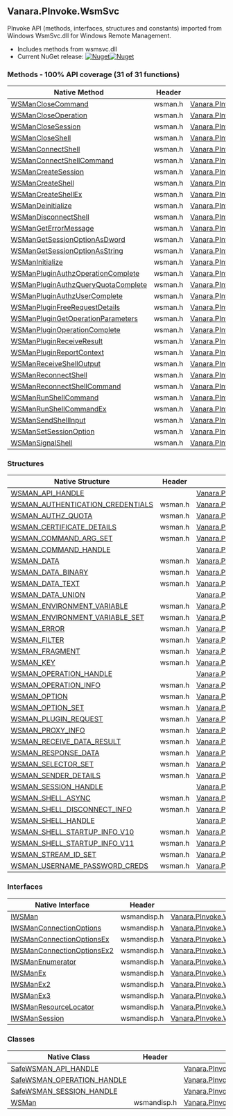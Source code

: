 ## Vanara.PInvoke.WsmSvc  
PInvoke API (methods, interfaces, structures and constants) imported from Windows WsmSvc.dll for Windows Remote Management.

- Includes methods from wsmsvc.dll  
- Current NuGet release: [![Nuget](https://img.shields.io/nuget/v/Vanara.PInvoke.WsmSvc?logo=nuget&style=flat-square)![Nuget](https://img.shields.io/nuget/dt/Vanara.PInvoke.WsmSvc?label=%20&style=flat-square)](https://www.nuget.org/packages/Vanara.PInvoke.WsmSvc)  
### Methods - 100% API coverage (31 of 31 functions)  
Native Method | Header | Managed Method  
--- | --- | ---  
[WSManCloseCommand](https://www.google.com/search?num=5&q=WSManCloseCommand+site%3Adocs.microsoft.com) | wsman.h | [Vanara.PInvoke.WsmSvc.WSManCloseCommand](https://github.com/dahall/Vanara/search?l=C%23&q=WSManCloseCommand)  
[WSManCloseOperation](https://www.google.com/search?num=5&q=WSManCloseOperation+site%3Adocs.microsoft.com) | wsman.h | [Vanara.PInvoke.WsmSvc.WSManCloseOperation](https://github.com/dahall/Vanara/search?l=C%23&q=WSManCloseOperation)  
[WSManCloseSession](https://www.google.com/search?num=5&q=WSManCloseSession+site%3Adocs.microsoft.com) | wsman.h | [Vanara.PInvoke.WsmSvc.WSManCloseSession](https://github.com/dahall/Vanara/search?l=C%23&q=WSManCloseSession)  
[WSManCloseShell](https://www.google.com/search?num=5&q=WSManCloseShell+site%3Adocs.microsoft.com) | wsman.h | [Vanara.PInvoke.WsmSvc.WSManCloseShell](https://github.com/dahall/Vanara/search?l=C%23&q=WSManCloseShell)  
[WSManConnectShell](https://www.google.com/search?num=5&q=WSManConnectShell+site%3Adocs.microsoft.com) | wsman.h | [Vanara.PInvoke.WsmSvc.WSManConnectShell](https://github.com/dahall/Vanara/search?l=C%23&q=WSManConnectShell)  
[WSManConnectShellCommand](https://www.google.com/search?num=5&q=WSManConnectShellCommand+site%3Adocs.microsoft.com) | wsman.h | [Vanara.PInvoke.WsmSvc.WSManConnectShellCommand](https://github.com/dahall/Vanara/search?l=C%23&q=WSManConnectShellCommand)  
[WSManCreateSession](https://www.google.com/search?num=5&q=WSManCreateSession+site%3Adocs.microsoft.com) | wsman.h | [Vanara.PInvoke.WsmSvc.WSManCreateSession](https://github.com/dahall/Vanara/search?l=C%23&q=WSManCreateSession)  
[WSManCreateShell](https://www.google.com/search?num=5&q=WSManCreateShell+site%3Adocs.microsoft.com) | wsman.h | [Vanara.PInvoke.WsmSvc.WSManCreateShell](https://github.com/dahall/Vanara/search?l=C%23&q=WSManCreateShell)  
[WSManCreateShellEx](https://www.google.com/search?num=5&q=WSManCreateShellEx+site%3Adocs.microsoft.com) | wsman.h | [Vanara.PInvoke.WsmSvc.WSManCreateShellEx](https://github.com/dahall/Vanara/search?l=C%23&q=WSManCreateShellEx)  
[WSManDeinitialize](https://www.google.com/search?num=5&q=WSManDeinitialize+site%3Adocs.microsoft.com) | wsman.h | [Vanara.PInvoke.WsmSvc.WSManDeinitialize](https://github.com/dahall/Vanara/search?l=C%23&q=WSManDeinitialize)  
[WSManDisconnectShell](https://www.google.com/search?num=5&q=WSManDisconnectShell+site%3Adocs.microsoft.com) | wsman.h | [Vanara.PInvoke.WsmSvc.WSManDisconnectShell](https://github.com/dahall/Vanara/search?l=C%23&q=WSManDisconnectShell)  
[WSManGetErrorMessage](https://www.google.com/search?num=5&q=WSManGetErrorMessage+site%3Adocs.microsoft.com) | wsman.h | [Vanara.PInvoke.WsmSvc.WSManGetErrorMessage](https://github.com/dahall/Vanara/search?l=C%23&q=WSManGetErrorMessage)  
[WSManGetSessionOptionAsDword](https://www.google.com/search?num=5&q=WSManGetSessionOptionAsDword+site%3Adocs.microsoft.com) | wsman.h | [Vanara.PInvoke.WsmSvc.WSManGetSessionOptionAsDword](https://github.com/dahall/Vanara/search?l=C%23&q=WSManGetSessionOptionAsDword)  
[WSManGetSessionOptionAsString](https://www.google.com/search?num=5&q=WSManGetSessionOptionAsString+site%3Adocs.microsoft.com) | wsman.h | [Vanara.PInvoke.WsmSvc.WSManGetSessionOptionAsString](https://github.com/dahall/Vanara/search?l=C%23&q=WSManGetSessionOptionAsString)  
[WSManInitialize](https://www.google.com/search?num=5&q=WSManInitialize+site%3Adocs.microsoft.com) | wsman.h | [Vanara.PInvoke.WsmSvc.WSManInitialize](https://github.com/dahall/Vanara/search?l=C%23&q=WSManInitialize)  
[WSManPluginAuthzOperationComplete](https://www.google.com/search?num=5&q=WSManPluginAuthzOperationComplete+site%3Adocs.microsoft.com) | wsman.h | [Vanara.PInvoke.WsmSvc.WSManPluginAuthzOperationComplete](https://github.com/dahall/Vanara/search?l=C%23&q=WSManPluginAuthzOperationComplete)  
[WSManPluginAuthzQueryQuotaComplete](https://www.google.com/search?num=5&q=WSManPluginAuthzQueryQuotaComplete+site%3Adocs.microsoft.com) | wsman.h | [Vanara.PInvoke.WsmSvc.WSManPluginAuthzQueryQuotaComplete](https://github.com/dahall/Vanara/search?l=C%23&q=WSManPluginAuthzQueryQuotaComplete)  
[WSManPluginAuthzUserComplete](https://www.google.com/search?num=5&q=WSManPluginAuthzUserComplete+site%3Adocs.microsoft.com) | wsman.h | [Vanara.PInvoke.WsmSvc.WSManPluginAuthzUserComplete](https://github.com/dahall/Vanara/search?l=C%23&q=WSManPluginAuthzUserComplete)  
[WSManPluginFreeRequestDetails](https://www.google.com/search?num=5&q=WSManPluginFreeRequestDetails+site%3Adocs.microsoft.com) | wsman.h | [Vanara.PInvoke.WsmSvc.WSManPluginFreeRequestDetails](https://github.com/dahall/Vanara/search?l=C%23&q=WSManPluginFreeRequestDetails)  
[WSManPluginGetOperationParameters](https://www.google.com/search?num=5&q=WSManPluginGetOperationParameters+site%3Adocs.microsoft.com) | wsman.h | [Vanara.PInvoke.WsmSvc.WSManPluginGetOperationParameters](https://github.com/dahall/Vanara/search?l=C%23&q=WSManPluginGetOperationParameters)  
[WSManPluginOperationComplete](https://www.google.com/search?num=5&q=WSManPluginOperationComplete+site%3Adocs.microsoft.com) | wsman.h | [Vanara.PInvoke.WsmSvc.WSManPluginOperationComplete](https://github.com/dahall/Vanara/search?l=C%23&q=WSManPluginOperationComplete)  
[WSManPluginReceiveResult](https://www.google.com/search?num=5&q=WSManPluginReceiveResult+site%3Adocs.microsoft.com) | wsman.h | [Vanara.PInvoke.WsmSvc.WSManPluginReceiveResult](https://github.com/dahall/Vanara/search?l=C%23&q=WSManPluginReceiveResult)  
[WSManPluginReportContext](https://www.google.com/search?num=5&q=WSManPluginReportContext+site%3Adocs.microsoft.com) | wsman.h | [Vanara.PInvoke.WsmSvc.WSManPluginReportContext](https://github.com/dahall/Vanara/search?l=C%23&q=WSManPluginReportContext)  
[WSManReceiveShellOutput](https://www.google.com/search?num=5&q=WSManReceiveShellOutput+site%3Adocs.microsoft.com) | wsman.h | [Vanara.PInvoke.WsmSvc.WSManReceiveShellOutput](https://github.com/dahall/Vanara/search?l=C%23&q=WSManReceiveShellOutput)  
[WSManReconnectShell](https://www.google.com/search?num=5&q=WSManReconnectShell+site%3Adocs.microsoft.com) | wsman.h | [Vanara.PInvoke.WsmSvc.WSManReconnectShell](https://github.com/dahall/Vanara/search?l=C%23&q=WSManReconnectShell)  
[WSManReconnectShellCommand](https://www.google.com/search?num=5&q=WSManReconnectShellCommand+site%3Adocs.microsoft.com) | wsman.h | [Vanara.PInvoke.WsmSvc.WSManReconnectShellCommand](https://github.com/dahall/Vanara/search?l=C%23&q=WSManReconnectShellCommand)  
[WSManRunShellCommand](https://www.google.com/search?num=5&q=WSManRunShellCommand+site%3Adocs.microsoft.com) | wsman.h | [Vanara.PInvoke.WsmSvc.WSManRunShellCommand](https://github.com/dahall/Vanara/search?l=C%23&q=WSManRunShellCommand)  
[WSManRunShellCommandEx](https://www.google.com/search?num=5&q=WSManRunShellCommandEx+site%3Adocs.microsoft.com) | wsman.h | [Vanara.PInvoke.WsmSvc.WSManRunShellCommandEx](https://github.com/dahall/Vanara/search?l=C%23&q=WSManRunShellCommandEx)  
[WSManSendShellInput](https://www.google.com/search?num=5&q=WSManSendShellInput+site%3Adocs.microsoft.com) | wsman.h | [Vanara.PInvoke.WsmSvc.WSManSendShellInput](https://github.com/dahall/Vanara/search?l=C%23&q=WSManSendShellInput)  
[WSManSetSessionOption](https://www.google.com/search?num=5&q=WSManSetSessionOption+site%3Adocs.microsoft.com) | wsman.h | [Vanara.PInvoke.WsmSvc.WSManSetSessionOption](https://github.com/dahall/Vanara/search?l=C%23&q=WSManSetSessionOption)  
[WSManSignalShell](https://www.google.com/search?num=5&q=WSManSignalShell+site%3Adocs.microsoft.com) | wsman.h | [Vanara.PInvoke.WsmSvc.WSManSignalShell](https://github.com/dahall/Vanara/search?l=C%23&q=WSManSignalShell)  
### Structures  
Native Structure | Header | Managed Structure  
--- | --- | ---  
[WSMAN_API_HANDLE](https://www.google.com/search?num=5&q=WSMAN_API_HANDLE+site%3Adocs.microsoft.com) |  | [Vanara.PInvoke.WsmSvc.WSMAN_API_HANDLE](https://github.com/dahall/Vanara/search?l=C%23&q=WSMAN_API_HANDLE)  
[WSMAN_AUTHENTICATION_CREDENTIALS](https://www.google.com/search?num=5&q=WSMAN_AUTHENTICATION_CREDENTIALS+site%3Adocs.microsoft.com) | wsman.h | [Vanara.PInvoke.WsmSvc.WSMAN_AUTHENTICATION_CREDENTIALS](https://github.com/dahall/Vanara/search?l=C%23&q=WSMAN_AUTHENTICATION_CREDENTIALS)  
[WSMAN_AUTHZ_QUOTA](https://www.google.com/search?num=5&q=WSMAN_AUTHZ_QUOTA+site%3Adocs.microsoft.com) | wsman.h | [Vanara.PInvoke.WsmSvc.WSMAN_AUTHZ_QUOTA](https://github.com/dahall/Vanara/search?l=C%23&q=WSMAN_AUTHZ_QUOTA)  
[WSMAN_CERTIFICATE_DETAILS](https://www.google.com/search?num=5&q=WSMAN_CERTIFICATE_DETAILS+site%3Adocs.microsoft.com) | wsman.h | [Vanara.PInvoke.WsmSvc.WSMAN_CERTIFICATE_DETAILS](https://github.com/dahall/Vanara/search?l=C%23&q=WSMAN_CERTIFICATE_DETAILS)  
[WSMAN_COMMAND_ARG_SET](https://www.google.com/search?num=5&q=WSMAN_COMMAND_ARG_SET+site%3Adocs.microsoft.com) | wsman.h | [Vanara.PInvoke.WsmSvc.WSMAN_COMMAND_ARG_SET](https://github.com/dahall/Vanara/search?l=C%23&q=WSMAN_COMMAND_ARG_SET)  
[WSMAN_COMMAND_HANDLE](https://www.google.com/search?num=5&q=WSMAN_COMMAND_HANDLE+site%3Adocs.microsoft.com) |  | [Vanara.PInvoke.WsmSvc.WSMAN_COMMAND_HANDLE](https://github.com/dahall/Vanara/search?l=C%23&q=WSMAN_COMMAND_HANDLE)  
[WSMAN_DATA](https://www.google.com/search?num=5&q=WSMAN_DATA+site%3Adocs.microsoft.com) | wsman.h | [Vanara.PInvoke.WsmSvc.WSMAN_DATA](https://github.com/dahall/Vanara/search?l=C%23&q=WSMAN_DATA)  
[WSMAN_DATA_BINARY](https://www.google.com/search?num=5&q=WSMAN_DATA_BINARY+site%3Adocs.microsoft.com) | wsman.h | [Vanara.PInvoke.WsmSvc.WSMAN_DATA_BINARY](https://github.com/dahall/Vanara/search?l=C%23&q=WSMAN_DATA_BINARY)  
[WSMAN_DATA_TEXT](https://www.google.com/search?num=5&q=WSMAN_DATA_TEXT+site%3Adocs.microsoft.com) | wsman.h | [Vanara.PInvoke.WsmSvc.WSMAN_DATA_TEXT](https://github.com/dahall/Vanara/search?l=C%23&q=WSMAN_DATA_TEXT)  
[WSMAN_DATA_UNION](https://www.google.com/search?num=5&q=WSMAN_DATA_UNION+site%3Adocs.microsoft.com) |  | [Vanara.PInvoke.WsmSvc.WSMAN_DATA.WSMAN_DATA_UNION](https://github.com/dahall/Vanara/search?l=C%23&q=WSMAN_DATA_UNION)  
[WSMAN_ENVIRONMENT_VARIABLE](https://www.google.com/search?num=5&q=WSMAN_ENVIRONMENT_VARIABLE+site%3Adocs.microsoft.com) | wsman.h | [Vanara.PInvoke.WsmSvc.WSMAN_ENVIRONMENT_VARIABLE](https://github.com/dahall/Vanara/search?l=C%23&q=WSMAN_ENVIRONMENT_VARIABLE)  
[WSMAN_ENVIRONMENT_VARIABLE_SET](https://www.google.com/search?num=5&q=WSMAN_ENVIRONMENT_VARIABLE_SET+site%3Adocs.microsoft.com) | wsman.h | [Vanara.PInvoke.WsmSvc.WSMAN_ENVIRONMENT_VARIABLE_SET](https://github.com/dahall/Vanara/search?l=C%23&q=WSMAN_ENVIRONMENT_VARIABLE_SET)  
[WSMAN_ERROR](https://www.google.com/search?num=5&q=WSMAN_ERROR+site%3Adocs.microsoft.com) | wsman.h | [Vanara.PInvoke.WsmSvc.WSMAN_ERROR](https://github.com/dahall/Vanara/search?l=C%23&q=WSMAN_ERROR)  
[WSMAN_FILTER](https://www.google.com/search?num=5&q=WSMAN_FILTER+site%3Adocs.microsoft.com) | wsman.h | [Vanara.PInvoke.WsmSvc.WSMAN_FILTER](https://github.com/dahall/Vanara/search?l=C%23&q=WSMAN_FILTER)  
[WSMAN_FRAGMENT](https://www.google.com/search?num=5&q=WSMAN_FRAGMENT+site%3Adocs.microsoft.com) | wsman.h | [Vanara.PInvoke.WsmSvc.WSMAN_FRAGMENT](https://github.com/dahall/Vanara/search?l=C%23&q=WSMAN_FRAGMENT)  
[WSMAN_KEY](https://www.google.com/search?num=5&q=WSMAN_KEY+site%3Adocs.microsoft.com) | wsman.h | [Vanara.PInvoke.WsmSvc.WSMAN_KEY](https://github.com/dahall/Vanara/search?l=C%23&q=WSMAN_KEY)  
[WSMAN_OPERATION_HANDLE](https://www.google.com/search?num=5&q=WSMAN_OPERATION_HANDLE+site%3Adocs.microsoft.com) |  | [Vanara.PInvoke.WsmSvc.WSMAN_OPERATION_HANDLE](https://github.com/dahall/Vanara/search?l=C%23&q=WSMAN_OPERATION_HANDLE)  
[WSMAN_OPERATION_INFO](https://www.google.com/search?num=5&q=WSMAN_OPERATION_INFO+site%3Adocs.microsoft.com) | wsman.h | [Vanara.PInvoke.WsmSvc.WSMAN_OPERATION_INFO](https://github.com/dahall/Vanara/search?l=C%23&q=WSMAN_OPERATION_INFO)  
[WSMAN_OPTION](https://www.google.com/search?num=5&q=WSMAN_OPTION+site%3Adocs.microsoft.com) | wsman.h | [Vanara.PInvoke.WsmSvc.WSMAN_OPTION](https://github.com/dahall/Vanara/search?l=C%23&q=WSMAN_OPTION)  
[WSMAN_OPTION_SET](https://www.google.com/search?num=5&q=WSMAN_OPTION_SET+site%3Adocs.microsoft.com) | wsman.h | [Vanara.PInvoke.WsmSvc.WSMAN_OPTION_SET](https://github.com/dahall/Vanara/search?l=C%23&q=WSMAN_OPTION_SET)  
[WSMAN_PLUGIN_REQUEST](https://www.google.com/search?num=5&q=WSMAN_PLUGIN_REQUEST+site%3Adocs.microsoft.com) | wsman.h | [Vanara.PInvoke.WsmSvc.WSMAN_PLUGIN_REQUEST](https://github.com/dahall/Vanara/search?l=C%23&q=WSMAN_PLUGIN_REQUEST)  
[WSMAN_PROXY_INFO](https://www.google.com/search?num=5&q=WSMAN_PROXY_INFO+site%3Adocs.microsoft.com) | wsman.h | [Vanara.PInvoke.WsmSvc.WSMAN_PROXY_INFO](https://github.com/dahall/Vanara/search?l=C%23&q=WSMAN_PROXY_INFO)  
[WSMAN_RECEIVE_DATA_RESULT](https://www.google.com/search?num=5&q=WSMAN_RECEIVE_DATA_RESULT+site%3Adocs.microsoft.com) | wsman.h | [Vanara.PInvoke.WsmSvc.WSMAN_RECEIVE_DATA_RESULT](https://github.com/dahall/Vanara/search?l=C%23&q=WSMAN_RECEIVE_DATA_RESULT)  
[WSMAN_RESPONSE_DATA](https://www.google.com/search?num=5&q=WSMAN_RESPONSE_DATA+site%3Adocs.microsoft.com) | wsman.h | [Vanara.PInvoke.WsmSvc.WSMAN_RESPONSE_DATA](https://github.com/dahall/Vanara/search?l=C%23&q=WSMAN_RESPONSE_DATA)  
[WSMAN_SELECTOR_SET](https://www.google.com/search?num=5&q=WSMAN_SELECTOR_SET+site%3Adocs.microsoft.com) | wsman.h | [Vanara.PInvoke.WsmSvc.WSMAN_SELECTOR_SET](https://github.com/dahall/Vanara/search?l=C%23&q=WSMAN_SELECTOR_SET)  
[WSMAN_SENDER_DETAILS](https://www.google.com/search?num=5&q=WSMAN_SENDER_DETAILS+site%3Adocs.microsoft.com) | wsman.h | [Vanara.PInvoke.WsmSvc.WSMAN_SENDER_DETAILS](https://github.com/dahall/Vanara/search?l=C%23&q=WSMAN_SENDER_DETAILS)  
[WSMAN_SESSION_HANDLE](https://www.google.com/search?num=5&q=WSMAN_SESSION_HANDLE+site%3Adocs.microsoft.com) |  | [Vanara.PInvoke.WsmSvc.WSMAN_SESSION_HANDLE](https://github.com/dahall/Vanara/search?l=C%23&q=WSMAN_SESSION_HANDLE)  
[WSMAN_SHELL_ASYNC](https://www.google.com/search?num=5&q=WSMAN_SHELL_ASYNC+site%3Adocs.microsoft.com) | wsman.h | [Vanara.PInvoke.WsmSvc.WSMAN_SHELL_ASYNC](https://github.com/dahall/Vanara/search?l=C%23&q=WSMAN_SHELL_ASYNC)  
[WSMAN_SHELL_DISCONNECT_INFO](https://www.google.com/search?num=5&q=WSMAN_SHELL_DISCONNECT_INFO+site%3Adocs.microsoft.com) | wsman.h | [Vanara.PInvoke.WsmSvc.WSMAN_SHELL_DISCONNECT_INFO](https://github.com/dahall/Vanara/search?l=C%23&q=WSMAN_SHELL_DISCONNECT_INFO)  
[WSMAN_SHELL_HANDLE](https://www.google.com/search?num=5&q=WSMAN_SHELL_HANDLE+site%3Adocs.microsoft.com) |  | [Vanara.PInvoke.WsmSvc.WSMAN_SHELL_HANDLE](https://github.com/dahall/Vanara/search?l=C%23&q=WSMAN_SHELL_HANDLE)  
[WSMAN_SHELL_STARTUP_INFO_V10](https://www.google.com/search?num=5&q=WSMAN_SHELL_STARTUP_INFO_V10+site%3Adocs.microsoft.com) | wsman.h | [Vanara.PInvoke.WsmSvc.WSMAN_SHELL_STARTUP_INFO_V10](https://github.com/dahall/Vanara/search?l=C%23&q=WSMAN_SHELL_STARTUP_INFO_V10)  
[WSMAN_SHELL_STARTUP_INFO_V11](https://www.google.com/search?num=5&q=WSMAN_SHELL_STARTUP_INFO_V11+site%3Adocs.microsoft.com) | wsman.h | [Vanara.PInvoke.WsmSvc.WSMAN_SHELL_STARTUP_INFO_V11](https://github.com/dahall/Vanara/search?l=C%23&q=WSMAN_SHELL_STARTUP_INFO_V11)  
[WSMAN_STREAM_ID_SET](https://www.google.com/search?num=5&q=WSMAN_STREAM_ID_SET+site%3Adocs.microsoft.com) | wsman.h | [Vanara.PInvoke.WsmSvc.WSMAN_STREAM_ID_SET](https://github.com/dahall/Vanara/search?l=C%23&q=WSMAN_STREAM_ID_SET)  
[WSMAN_USERNAME_PASSWORD_CREDS](https://www.google.com/search?num=5&q=WSMAN_USERNAME_PASSWORD_CREDS+site%3Adocs.microsoft.com) | wsman.h | [Vanara.PInvoke.WsmSvc.WSMAN_USERNAME_PASSWORD_CREDS](https://github.com/dahall/Vanara/search?l=C%23&q=WSMAN_USERNAME_PASSWORD_CREDS)  
### Interfaces  
Native Interface | Header | Managed Interface  
--- | --- | ---  
[IWSMan](https://www.google.com/search?num=5&q=IWSMan+site%3Adocs.microsoft.com) | wsmandisp.h | [Vanara.PInvoke.WsmSvc.IWSMan](https://github.com/dahall/Vanara/search?l=C%23&q=IWSMan)  
[IWSManConnectionOptions](https://www.google.com/search?num=5&q=IWSManConnectionOptions+site%3Adocs.microsoft.com) | wsmandisp.h | [Vanara.PInvoke.WsmSvc.IWSManConnectionOptions](https://github.com/dahall/Vanara/search?l=C%23&q=IWSManConnectionOptions)  
[IWSManConnectionOptionsEx](https://www.google.com/search?num=5&q=IWSManConnectionOptionsEx+site%3Adocs.microsoft.com) | wsmandisp.h | [Vanara.PInvoke.WsmSvc.IWSManConnectionOptionsEx](https://github.com/dahall/Vanara/search?l=C%23&q=IWSManConnectionOptionsEx)  
[IWSManConnectionOptionsEx2](https://www.google.com/search?num=5&q=IWSManConnectionOptionsEx2+site%3Adocs.microsoft.com) | wsmandisp.h | [Vanara.PInvoke.WsmSvc.IWSManConnectionOptionsEx2](https://github.com/dahall/Vanara/search?l=C%23&q=IWSManConnectionOptionsEx2)  
[IWSManEnumerator](https://www.google.com/search?num=5&q=IWSManEnumerator+site%3Adocs.microsoft.com) | wsmandisp.h | [Vanara.PInvoke.WsmSvc.IWSManEnumerator](https://github.com/dahall/Vanara/search?l=C%23&q=IWSManEnumerator)  
[IWSManEx](https://www.google.com/search?num=5&q=IWSManEx+site%3Adocs.microsoft.com) | wsmandisp.h | [Vanara.PInvoke.WsmSvc.IWSManEx](https://github.com/dahall/Vanara/search?l=C%23&q=IWSManEx)  
[IWSManEx2](https://www.google.com/search?num=5&q=IWSManEx2+site%3Adocs.microsoft.com) | wsmandisp.h | [Vanara.PInvoke.WsmSvc.IWSManEx2](https://github.com/dahall/Vanara/search?l=C%23&q=IWSManEx2)  
[IWSManEx3](https://www.google.com/search?num=5&q=IWSManEx3+site%3Adocs.microsoft.com) | wsmandisp.h | [Vanara.PInvoke.WsmSvc.IWSManEx3](https://github.com/dahall/Vanara/search?l=C%23&q=IWSManEx3)  
[IWSManResourceLocator](https://www.google.com/search?num=5&q=IWSManResourceLocator+site%3Adocs.microsoft.com) | wsmandisp.h | [Vanara.PInvoke.WsmSvc.IWSManResourceLocator](https://github.com/dahall/Vanara/search?l=C%23&q=IWSManResourceLocator)  
[IWSManSession](https://www.google.com/search?num=5&q=IWSManSession+site%3Adocs.microsoft.com) | wsmandisp.h | [Vanara.PInvoke.WsmSvc.IWSManSession](https://github.com/dahall/Vanara/search?l=C%23&q=IWSManSession)  
### Classes  
Native Class | Header | Managed Class  
--- | --- | ---  
[SafeWSMAN_API_HANDLE](https://www.google.com/search?num=5&q=SafeWSMAN_API_HANDLE+site%3Adocs.microsoft.com) |  | [Vanara.PInvoke.WsmSvc.SafeWSMAN_API_HANDLE](https://github.com/dahall/Vanara/search?l=C%23&q=SafeWSMAN_API_HANDLE)  
[SafeWSMAN_OPERATION_HANDLE](https://www.google.com/search?num=5&q=SafeWSMAN_OPERATION_HANDLE+site%3Adocs.microsoft.com) |  | [Vanara.PInvoke.WsmSvc.SafeWSMAN_OPERATION_HANDLE](https://github.com/dahall/Vanara/search?l=C%23&q=SafeWSMAN_OPERATION_HANDLE)  
[SafeWSMAN_SESSION_HANDLE](https://www.google.com/search?num=5&q=SafeWSMAN_SESSION_HANDLE+site%3Adocs.microsoft.com) |  | [Vanara.PInvoke.WsmSvc.SafeWSMAN_SESSION_HANDLE](https://github.com/dahall/Vanara/search?l=C%23&q=SafeWSMAN_SESSION_HANDLE)  
[WSMan](https://www.google.com/search?num=5&q=WSMan+site%3Adocs.microsoft.com) | wsmandisp.h | [Vanara.PInvoke.WsmSvc.WSMan](https://github.com/dahall/Vanara/search?l=C%23&q=WSMan)  
